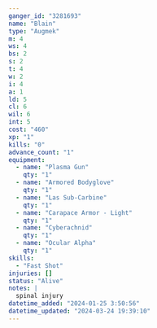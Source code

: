 ```yaml
---
ganger_id: "3281693"
name: "Blain"
type: "Augmek"
m: 4
ws: 4
bs: 2
s: 2
t: 4
w: 2
i: 4
a: 1
ld: 5
cl: 6
wil: 6
int: 5
cost: "460"
xp: "1"
kills: "0"
advance_count: "1"
equipment: 
  - name: "Plasma Gun"
    qty: "1"
  - name: "Armored Bodyglove"
    qty: "1"
  - name: "Las Sub-Carbine"
    qty: "1"
  - name: "Carapace Armor - Light"
    qty: "1"
  - name: "Cyberachnid"
    qty: "1"
  - name: "Ocular Alpha"
    qty: "1"
skills: 
  - "Fast Shot"
injuries: []
status: "Alive"
notes: |
  spinal injury
datetime_added: "2024-01-25 3:50:56"
datetime_updated: "2024-03-24 19:39:10"
---
```

